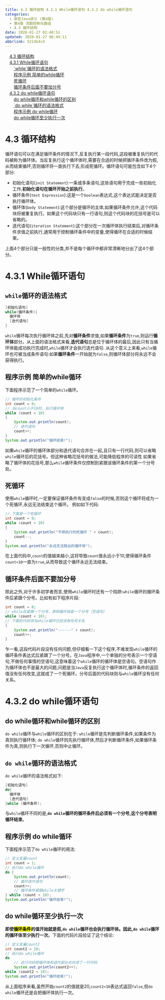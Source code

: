 ```yaml
---
title: 4.3 循环结构 4.3.1 While循环语句 4.3.2 do while循环语句
categories: 
  - 疯狂Java讲义 (第4版)
  - 第4章 流酲控制与数组
  - 4.3 循环结构
date: 2020-01-27 02:48:51
updated: 2020-01-27 08:49:11
abbrlink: 5214b4cd
---
```

<div id='my_toc'><a href="/JavaReadingNotes/5214b4cd/#4-3-循环结构" class="header_1">4.3 循环结构</a>&nbsp;<br><a href="/JavaReadingNotes/5214b4cd/#4-3-1-While循环语句" class="header_1">4.3.1 While循环语句</a>&nbsp;<br><a href="/JavaReadingNotes/5214b4cd/#-while-循环的语法格式" class="header_2">`while`循环的语法格式</a>&nbsp;<br><a href="/JavaReadingNotes/5214b4cd/#程序示例-简单的while循环" class="header_2">程序示例 简单的while循环</a>&nbsp;<br><a href="/JavaReadingNotes/5214b4cd/#死循环" class="header_2">死循环</a>&nbsp;<br><a href="/JavaReadingNotes/5214b4cd/#循环条件后面不要加分号" class="header_2">循环条件后面不要加分号</a>&nbsp;<br><a href="/JavaReadingNotes/5214b4cd/#4-3-2-do-while循环语句" class="header_1">4.3.2 do while循环语句</a>&nbsp;<br><a href="/JavaReadingNotes/5214b4cd/#do-while循环和while循环的区别" class="header_2">do while循环和while循环的区别</a>&nbsp;<br><a href="/JavaReadingNotes/5214b4cd/#-do-while-循环的语法格式" class="header_2">`do while`循环的语法格式</a>&nbsp;<br><a href="/JavaReadingNotes/5214b4cd/#程序示例-do-while循环" class="header_2">程序示例 do while循环</a>&nbsp;<br><a href="/JavaReadingNotes/5214b4cd/#do-while循环至少执行一次" class="header_2">do while循环至少执行一次</a>&nbsp;<br></div>
<style>.header_1{margin-left: 1em;}.header_2{margin-left: 2em;}.header_3{margin-left: 3em;}.header_4{margin-left: 4em;}.header_5{margin-left: 5em;}.header_6{margin-left: 6em;}</style>
<!--more-->
<script>if (navigator.platform.search('arm')==-1){document.getElementById('my_toc').style.display = 'none';}var e,p = document.getElementsByTagName('p');while (p.length>0) {e = p[0];e.parentElement.removeChild(e);}</script>

<!--end-->
# 4.3 循环结构
循环语句可以在满足循环条件的情况下,反复执行某一段代码,这段被重复执行的代码被称为循环体。当反复执行这个循环体时,需要在合适的时候把循环条件改为假,从而结束循环,否则循环将一直执行下去,形成死循环。循环语句可能包含如下4个部分:
- 初始化语句(`init Statement`):一条或多条语句,这些语句用于完成一些初始化工作,**初始化语句在循环开始之前执行**。
- 循环条件(`test Expression`):这是一个`boolean`表达式,这个表达式能决定是否执行循环体。
- 循环体(`body Statement`):这个部分是循环的主体,如果循环条件允许,这个代码块将被重复执行。如果这个代码块只有一行语句,则这个代码块的花括号是可以省略的。
- 迭代语句(`iteration Statement`):这个部分在一次循环体执行结束后,对循环条件求值之前执行,通常用于控制循环条件中的变量,使得循环在合适的时候结束。

上面4个部分只是一般性的分类,并不是每个循环中都非常清晰地分出了这4个部分。
# 4.3.1 While循环语句
## `while`循环的语法格式
```java
[初始化语句]
while(循环条件){
  循环体
  [迭代语句]
}
```
`while`循环每次执行循环体之前,先对**循环条件**求值,如果**循环条件**为`true`,则运行**循环体**部分。从上面的语法格式来看,**迭代语句**总是位于循环体的最后,因此只有当循环体能成功执行完成时,`while`循环才会执行迭代语句.
从这个意义上来看,`while`循环也可被当成条件语句:如果**循环条件**一开始就为`false`,则循环体部分将永远不会获得执行。
## 程序示例 简单的while循环
下面程序示范了一个简单的`while`循环。
```java
// 循环的初始化条件
int count = 0;
// 当count小于10时，执行循环体
while (count < 10)
{
    System.out.println(count);
    // 迭代语句
    count++;
}
System.out.println("循环结束!");
```
如果`while`循环的循环体部分和迭代语句合并在一起,且只有一行代码,则可以省略`while`循环后的花括号。但这种省略花括号的做法,可能降低程序的可读性
如果省略了循环体的花括号,那么`while`循环条件仅控制到紧跟该循环条件的第一个分号处。
## 死循环
使用`while`循环时,一定要保证循环条件有变成`false`的时候,否则这个循环将成为一个死循环,永远无法结束这个循环。
例如如下代码:
```java
// 下面是一个死循环
int count = 0;
while (count < 10)
{
    System.out.println("不停执行的死循环 " + count);
    count--;
}
System.out.println("永远无法跳出的循环体");
```
在上面代码中,`count`的值越来越小,这将导致`count`值永远小于10,使得循环条件`count<10`一直为`true`,从而导致这个循环永远无法结束。
## 循环条件后面不要加分号
除此之外,对于许多初学者而言,使用`while`循环时还有一个陷阱:`while`循环的循环条件后紧跟个分号。比如有如下程序片段:
```java
int count = 0;
// while后紧跟一个分号，表明循环体是一个分号（空语句）
while (count < 10);
// 下面的代码块与while循环已经没有任何关系
{
    System.out.println("------" + count);
    count++;
}
```
乍一看,这段代码片段没有任何问题,但仔细看一下这个程序,不难发现`while`循环的循环条件表达式后紧跟了一个分号。在`Java`程序中,一个单独的分号表示一个空语句,不做任何事情的空语句,这意味着这个`while`循环的循环体是空语句。空语句作为循环体也不是最大的问题,问题是当`Java`反复执行这个循环体时,循环条件的返回值没有任何改变,这就成了一个死循环。分号后面的代码块则与`while`循环没有任何关系。
# 4.3.2 do while循环语句
## do while循环和while循环的区别
`do while`循环与`while`循环的区别在于:
`while`循环是先判断循环条件,如果条件为真则执行循环体;
`do while`循环则先执行循环体,然后才判断循环条件,如果循环条件为真,则执行下一次循环,否则中止循环。

## `do while`循环的语法格式
`do while`循环的语法格式如下:
```java
[初始化语句]
do{
  循环体
  [迭代语句]
}while (循环条件);
```
与`while`循环不同的是,**`do while`循环的循环条件后必须有一个分号,这个分号表明循环结束**。
## 程序示例 do while循环
下面程序示范了`do while`循环的用法:
```java
// 定义变量count
int count = 1;
// 执行do while循环
do {
    System.out.println(count);
    // 循环迭代语句
    count++;
    // 循环条件紧跟while关键字
} while (count < 10);
System.out.println("循环结束!");
```
## do while循环至少执行一次
**即使<mark>循环条件</mark>的值开始就是假,`do while`循环也会执行循环体。因此,`do while`循环的循环体至少执行一次**。下面的代码片段验证了这个结论:
```java
// 定义变量count2
int count2 = 20;
// 执行do while循环
do
    // 这行代码把循环体和迭代部分合并成了一行代码
    System.out.println(count2++);
while (count2 < 10);
System.out.println("循环结束!");
```
从上面程序来看,虽然开始`count2`的值就是20,`count2<10`表达式返回`false`,但`do while`循环还是会把循环体执行一次。
